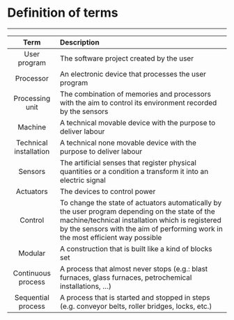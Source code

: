 # Definition of terms
---
| Term | Description |
| :---: | :---------- |
| User program | The software project created by the user|
| Processor | An electronic device that processes the user program |
| Processing unit | The combination of memories and processors with the aim to control its environment recorded by the sensors |
| Machine | A technical movable device with the purpose to deliver labour |
| Technical installation | A technical none movable device with the purpose to deliver labour |
| Sensors | The artificial senses that register physical quantities or a condition a transform it into an electric signal |
| Actuators | The devices to control power |
| Control | To change the state of actuators automatically by the user program depending on the state of the machine/technical installation which is registered by the sensors with the aim of performing work in the most efficient way possible |
| Modular | A construction that is built like a kind of blocks set|
| Continuous process | A process that almost never stops (e.g.: blast furnaces, glass furnaces, petrochemical installations, …)|
| Sequential process | A process that is started and stopped in steps (e.g. conveyor belts, roller bridges, locks, etc.) |
